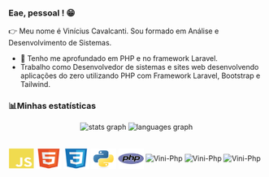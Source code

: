 ### Eae, pessoal ! 😁
  👉 Meu nome é Vinícius Cavalcanti. 
 Sou formado em Análise e Desenvolvimento de Sistemas. 
- 📝 Tenho me aprofundado em PHP e no framework Laravel.
- Trabalho como Desenvolvedor de sistemas e sites web desenvolvendo aplicações do zero utilizando PHP com Framework Laravel, Bootstrap e Tailwind.

### 📊Minhas estatísticas

<div align="center">
  <img src="https://github-readme-stats.vercel.app/api?hide_title=true&hide_rank=false&show_icons=true&include_all_commits=true&count_private=true&disable_animations=false&theme=monokai&locale=en&hide_border=true&username=vinidevel" height="130" alt="stats graph"  />
  <img src="https://github-readme-stats.vercel.app/api/top-langs?locale=en&hide_title=true&layout=compact&card_width=320&langs_count=10&theme=monokai&hide_border=true&username=vinidevel" height="130" alt="languages graph"  />
</div>

<br>
  
  <div style="display: inline_block"><br>
  <img align="center" alt="Vini-Js" height="40" width="50" src="https://raw.githubusercontent.com/devicons/devicon/master/icons/javascript/javascript-plain.svg">
  <img align="center" alt="Vini-HTML" height="40" width="50" src="https://raw.githubusercontent.com/devicons/devicon/master/icons/html5/html5-original.svg">
  <img align="center" alt="Vini-CSS" height="40" width="50" src="https://raw.githubusercontent.com/devicons/devicon/master/icons/css3/css3-original.svg">
  <img align="center" alt="Vini-Python" height="40" width="50" src="https://raw.githubusercontent.com/devicons/devicon/master/icons/python/python-original.svg">
  <img align="center" alt="Vini-Php" height="40" width="50" src="https://raw.githubusercontent.com/devicons/devicon/master/icons/php/php-original.svg">
  <img align="center" alt="Vini-Php" height="40" width="50"  src="https://cdn.jsdelivr.net/gh/devicons/devicon@latest/icons/laravel/laravel-original.svg" />
  <img align="center" alt="Vini-Php" height="40" width="50"   src="https://cdn.jsdelivr.net/gh/devicons/devicon/icons/bootstrap/bootstrap-original.svg" />
  <img align="center" alt="Vini-Php" height="40" width="50"   src="https://cdn.jsdelivr.net/gh/devicons/devicon@latest/icons/tailwindcss/tailwindcss-original.svg" />



</div>
